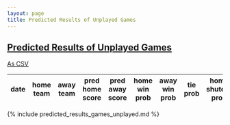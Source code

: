 ```yaml
---
layout: page
title: Predicted Results of Unplayed Games
---
```


## [Predicted Results of Unplayed Games](/tables/predicted_results_games_unplayed.html)
[As CSV](/tables/predicted_results_games_unplayed.csv)




date|home team|away team|pred home score|pred away score|home win prob|away win prob|tie prob|home shutout prob|away shutout prob|home attack|home defend|away attack|away defend
:--:|:-------:|:-------:|:-------------:|:-------------:|:-----------:|:-----------:|:------:|:---------------:|:---------------:|:---------:|:---------:|:---------:|:---------:
{% include predicted_results_games_unplayed.md %}